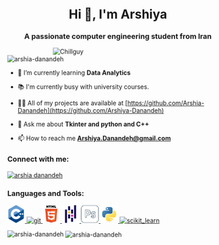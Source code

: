 <h1 align="center">Hi 👋, I'm Arshiya</h1>
<h3 align="center">A passionate computer engineering student from Iran</h3>

<img align="right" alt="Chillguy" width=400 src="https://user-images.githubusercontent.com/74038190/212748830-4c709398-a386-4761-84d7-9e10b98fbe6e.gif">

<p align="left"> <img src="https://komarev.com/ghpvc/?username=arshia-danandeh&label=Profile%20views&color=0e75b6&style=flat" alt="arshia-danandeh" /> </p>

- 🌱 I’m currently learning **Data Analytics**

- 📚 I'm currently busy with university courses.

- 👨‍💻 All of my projects are available at [https://github.com/Arshia-Danandeh](https://github.com/Arshiya-Danandeh)

- 💬 Ask me about **Tkinter and python and C++**

- 📫 How to reach me **Arshiya.Danandeh@gmail.com**

<h3 align="left">Connect with me:</h3>
<p align="left">
<a href="https://linkedin.com/in/arshia danandeh" target="blank"><img align="center" src="https://raw.githubusercontent.com/rahuldkjain/github-profile-readme-generator/master/src/images/icons/Social/linked-in-alt.svg" alt="arshia danandeh" height="30" width="40" /></a>
</p>

<h3 align="left">Languages and Tools:</h3>
<p align="left"> <a href="https://www.w3schools.com/cpp/" target="_blank" rel="noreferrer"> <img src="https://raw.githubusercontent.com/devicons/devicon/master/icons/cplusplus/cplusplus-original.svg" alt="cplusplus" width="40" height="40"/> </a> <a href="https://git-scm.com/" target="_blank" rel="noreferrer"> <img src="https://www.vectorlogo.zone/logos/git-scm/git-scm-icon.svg" alt="git" width="40" height="40"/> </a> <a href="https://www.w3.org/html/" target="_blank" rel="noreferrer"> <img src="https://raw.githubusercontent.com/devicons/devicon/master/icons/html5/html5-original-wordmark.svg" alt="html5" width="40" height="40"/> </a> <a href="https://pandas.pydata.org/" target="_blank" rel="noreferrer"> <img src="https://raw.githubusercontent.com/devicons/devicon/2ae2a900d2f041da66e950e4d48052658d850630/icons/pandas/pandas-original.svg" alt="pandas" width="40" height="40"/> </a> <a href="https://www.photoshop.com/en" target="_blank" rel="noreferrer"> <img src="https://raw.githubusercontent.com/devicons/devicon/master/icons/photoshop/photoshop-line.svg" alt="photoshop" width="40" height="40"/> </a> <a href="https://www.python.org" target="_blank" rel="noreferrer"> <img src="https://raw.githubusercontent.com/devicons/devicon/master/icons/python/python-original.svg" alt="python" width="40" height="40"/> </a> <a href="https://scikit-learn.org/" target="_blank" rel="noreferrer"> <img src="https://upload.wikimedia.org/wikipedia/commons/0/05/Scikit_learn_logo_small.svg" alt="scikit_learn" width="40" height="40"/> </a> </p>

<p><img align="left" src="https://github-readme-stats.vercel.app/api/top-langs?username=arshia-danandeh&show_icons=true&locale=en&layout=compact" alt="arshia-danandeh" /></p>

<p>&nbsp;<img align="center" src="https://github-readme-stats.vercel.app/api?username=arshia-danandeh&show_icons=true&locale=en" alt="arshia-danandeh" /></p>
